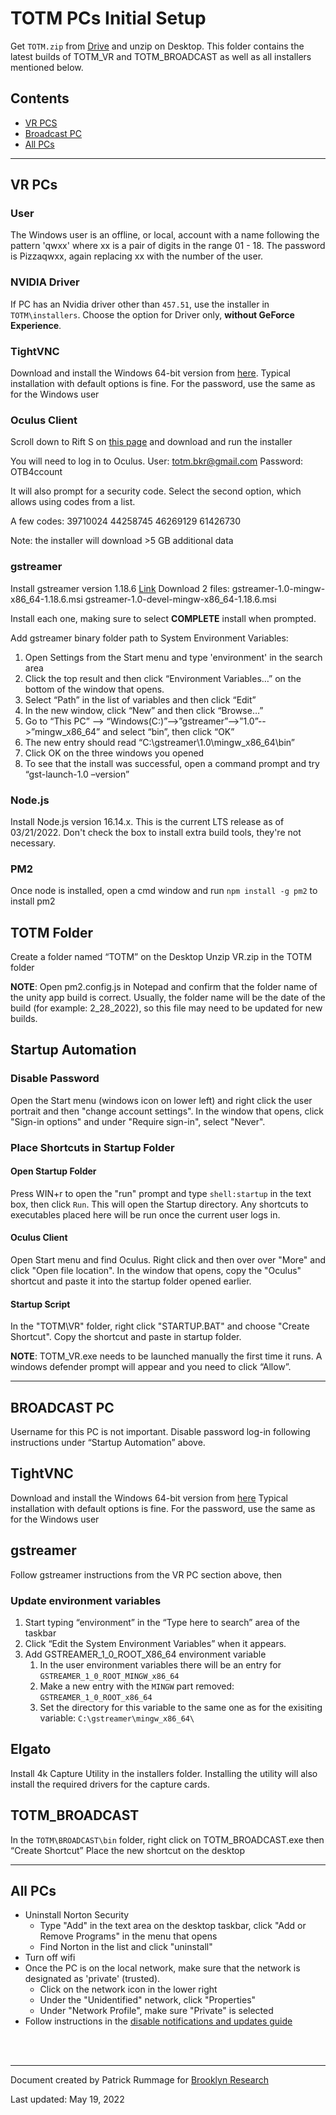 # TOTM PCs Initial Setup

Get `TOTM.zip` from [Drive](https://drive.google.com/file/d/1zx1ros6qwOpIORFpEIfGmejEoZ7VTA0N/view?usp=sharing) and unzip on Desktop.
This folder contains the latest builds of TOTM_VR and TOTM_BROADCAST as well as all installers mentioned below.


## Contents
* [VR PCS](#vr_pcs)
* [Broadcast PC](#broadcast_pc)
* [All PCs](#all_pcs)

---

## VR PCs <a name="vr_pcs"></a>

### User
The Windows user is an offline, or local, account with a name following the pattern 'qwxx' where xx is a pair of digits in the range 01 - 18.
The password is Pizzaqwxx, again replacing xx with the number of the user.

### NVIDIA Driver
If PC has an Nvidia driver other than `457.51`, use the installer in `TOTM\installers`.
Choose the option for Driver only, **without GeForce Experience**.

### TightVNC
Download and install the Windows 64-bit version from [here](https://tightvnc.com/download.php).
Typical installation with default options is fine.
For the password, use the same as for the Windows user

### Oculus Client
Scroll down to Rift S on [this page](https://www.oculus.com/setup/) and download and run the installer

You will need to log in to Oculus.
User: totm.bkr@gmail.com
Password: OTB4ccount

It will also prompt for a security code.
Select the second option, which allows using codes from a list.

A few codes:
39710024
44258745
46269129
61426730

Note: the installer will download >5 GB additional data

### gstreamer

Install gstreamer version 1.18.6 [Link](https://gstreamer.freedesktop.org/data/pkg/windows/1.18.6/mingw/)
Download 2 files:
gstreamer-1.0-mingw-x86_64-1.18.6.msi
gstreamer-1.0-devel-mingw-x86_64-1.18.6.msi

Install each one, making sure to select **COMPLETE** install when prompted.

Add gstreamer binary folder path to System Environment Variables:
1. Open Settings from the Start menu and type 'environment' in the search area
2. Click the top result and then click  “Environment Variables…” on the bottom of the window that opens.
3. Select “Path” in the list of variables and then click “Edit”
4. In the new window, click “New” and then click “Browse…”
5. Go to “This PC” --> “Windows(C:)”-->”gstreamer”-->”1.0”-->”mingw_x86_64” and select “bin”, then click “OK”
6. The new entry should read “C:\gstreamer\1.0\mingw_x86_64\bin”
7. Click OK on the three windows you opened
8. To see that the install was successful, open a command prompt and try “gst-launch-1.0 –version”


### Node.js
Install Node.js version 16.14.x.
This is the current LTS release as of 03/21/2022.
Don't check the box to install extra build tools, they're not necessary.

### PM2
Once node is installed, open a cmd window and run `npm install -g pm2` to install pm2

## TOTM Folder
Create a folder named “TOTM” on the Desktop
Unzip VR.zip in the TOTM folder


**NOTE**: Open pm2.config.js in Notepad and confirm that the folder name of the unity app build is correct. Usually, the folder name will be the date of the build (for example: 2_28_2022), so this file may need to be updated for new builds.


## Startup Automation

### Disable Password
Open the Start menu (windows icon on lower left) and right click the user portrait and then "change account settings".
In the window that opens, click "Sign-in options" and under "Require sign-in", select "Never".

### Place Shortcuts in Startup Folder
#### Open Startup Folder
Press WIN+r to open the "run" prompt and type `shell:startup` in the text box, then click `Run`. This will open the Startup directory. Any shortcuts to executables placed here will be run once the current user logs in.

#### Oculus Client
Open Start menu and find Oculus. Right click and then over over "More" and click "Open file location". In the window that opens, copy the "Oculus" shortcut and paste it into the startup folder opened earlier.

#### Startup Script
In the "TOTM\VR" folder, right click "STARTUP.BAT" and choose "Create Shortcut". Copy the shortcut and paste in startup folder.


**NOTE**: TOTM_VR.exe needs to be launched manually the first time it runs. A windows defender prompt will appear and you need to click “Allow”.

---


## BROADCAST PC<a name="broadcast_pc"></a>

Username for this PC is not important.
Disable password log-in following instructions under “Startup Automation” above.

## TightVNC
Download and install the Windows 64-bit version from [here](https://tightvnc.com/download.php)
Typical installation with default options is fine.
For the password, use the same as for the Windows user

## gstreamer
Follow gstreamer instructions from the VR PC section above, then

### Update environment variables
1. Start typing “environment” in the “Type here to search” area of the taskbar
2. Click “Edit the System Environment Variables” when it appears.
3. Add GSTREAMER_1_0_ROOT_X86_64 environment variable
	1. In the user environment variables there will be an entry for `GSTREAMER_1_0_ROOT_MINGW_x86_64`
	2. Make a new entry with the `MINGW` part removed: `GSTREAMER_1_0_ROOT_x86_64`
	3. Set the directory for this variable to the same one as for the exisiting variable: `C:\gstreamer\mingw_x86_64\`


## Elgato
Install 4k Capture Utility in the installers folder.
Installing the utility will also install the required drivers for the capture cards.


## TOTM_BROADCAST
In the `TOTM\BROADCAST\bin` folder, right click on TOTM_BROADCAST.exe then “Create Shortcut”
Place the new shortcut on the desktop

---

## All PCs <a name="all_pcs"></a>

* Uninstall Norton Security
  * Type "Add" in the text area on the desktop taskbar, click "Add or Remove Programs" in the menu that opens
  * Find Norton in the list and click "uninstall"
* Turn off wifi
* Once the PC is on the local network, make sure that the network is designated as 'private' (trusted).
  * Click on the network icon in the lower right
  * Under the "Unidentified" network, click "Properties"
  * Under "Network Profile", make sure "Private" is selected
* Follow instructions in the [disable notifications and updates guide](./win_notifications_updates.md)

<br><br>

---

Document created by Patrick Rummage for [Brooklyn Research](https://brooklynresearch.com)

Last updated: May 19, 2022

